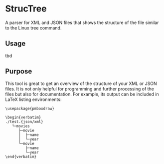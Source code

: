 # StrucTree
A parser for XML and JSON files that shows the structure of the file similar to the Linux tree command.

## Usage
tbd

## Purpose
This tool is great to get an overview of the structure of your XML or JSON files. 
It is not only helpful for programming and further processing of the files but also for documentation. For example, its output can be included in LaTeX listing environments:
```
\usepackage{pmboxdraw}

\begin{verbatim}
./test.{json/xml}
   └─movies
      ├─movie
      │  ├─name
      │  └─year
      └─movie
         ├─name
         └─year
\end{verbatim}

```
